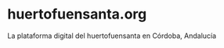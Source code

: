 huertofuensanta.org
===================

La plataforma digital del huertofuensanta en Córdoba, Andalucía
